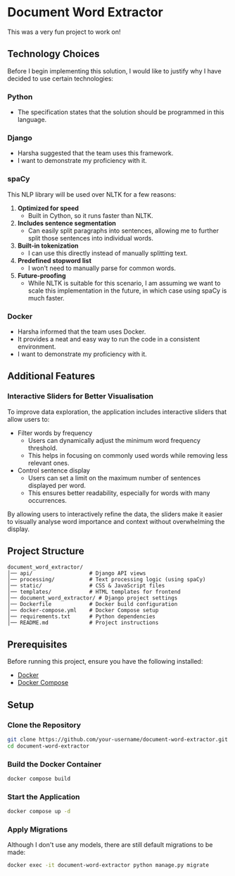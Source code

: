 # Document Word Extractor
This was a very fun project to work on!

## Technology Choices

Before I begin implementing this solution, I would like to justify why I have decided to use certain technologies:

### Python
- The specification states that the solution should be programmed in this language.

### Django
- Harsha suggested that the team uses this framework.
- I want to demonstrate my proficiency with it.

### spaCy
This NLP library will be used over NLTK for a few reasons:

1. **Optimized for speed**  
   - Built in Cython, so it runs faster than NLTK.
2. **Includes sentence segmentation**  
   - Can easily split paragraphs into sentences, allowing me to further split those sentences into individual words.
3. **Built-in tokenization**  
   - I can use this directly instead of manually splitting text.
4. **Predefined stopword list**  
   - I won't need to manually parse for common words.
5. **Future-proofing**  
   - While NLTK is suitable for this scenario, I am assuming we want to scale this implementation in the future, in which case using spaCy is much faster.
  
### Docker
 - Harsha informed that the team uses Docker.
 - It provides a neat and easy way to run the code in a consistent environment.
 - I want to demonstrate my proficiency with it.

## Additional Features
### Interactive Sliders for Better Visualisation
To improve data exploration, the application includes interactive sliders that allow users to:
  - Filter words by frequency
     - Users can dynamically adjust the minimum word frequency threshold.
     - This helps in focusing on commonly used words while removing less relevant ones.
  - Control sentence display
     - Users can set a limit on the maximum number of sentences displayed per word.
     - This ensures better readability, especially for words with many occurrences.
       
By allowing users to interactively refine the data, the sliders make it easier to visually analyse word importance and context without overwhelming the display.

## Project Structure

```
document_word_extractor/
│── api/                  # Django API views
│── processing/           # Text processing logic (using spaCy)
│── static/               # CSS & JavaScript files
│── templates/            # HTML templates for frontend
│── document_word_extractor/ # Django project settings
│── Dockerfile            # Docker build configuration
│── docker-compose.yml    # Docker Compose setup
│── requirements.txt      # Python dependencies
│── README.md             # Project instructions
```

## Prerequisites

Before running this project, ensure you have the following installed:

- [Docker](https://docs.docker.com/get-docker/)
- [Docker Compose](https://docs.docker.com/compose/install/)

## Setup

### Clone the Repository

```sh
git clone https://github.com/your-username/document-word-extractor.git
cd document-word-extractor
```

### Build the Docker Container

```sh
docker compose build
```

### Start the Application

```sh
docker compose up -d
```

### Apply Migrations

Although I don't use any models, there are still default migrations to be made:

```sh
docker exec -it document-word-extractor python manage.py migrate
```

